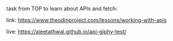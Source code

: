 task from TOP to learn about APIs and fetch:

link: https://www.theodinproject.com/lessons/working-with-apis

live: https://ajeetathwal.github.io/api-giphy-test/
